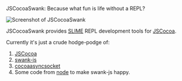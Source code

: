 JSCocoaSwank: Because what fun is life without a REPL?

![Screenshot of JSCocoaSwank](http://i.imgur.com/pgJZ0.png)

JSCocoaSwank provides [SLIME](http://common-lisp.net/project/slime/) REPL development tools for [JSCocoa](https://github.com/parmanoir/jscocoa/).

Currently it's just a crude hodge-podge of:

1. [JSCocoa](https://github.com/parmanoir/jscocoa/)
2. [swank-js](https://github.com/ivan4th/swank-js/)
3. [cocoaasyncsocket](http://code.google.com/p/cocoaasyncsocket/)
4. Some code from [node](https://github.com/joyent/node) to make swank-js happy.
